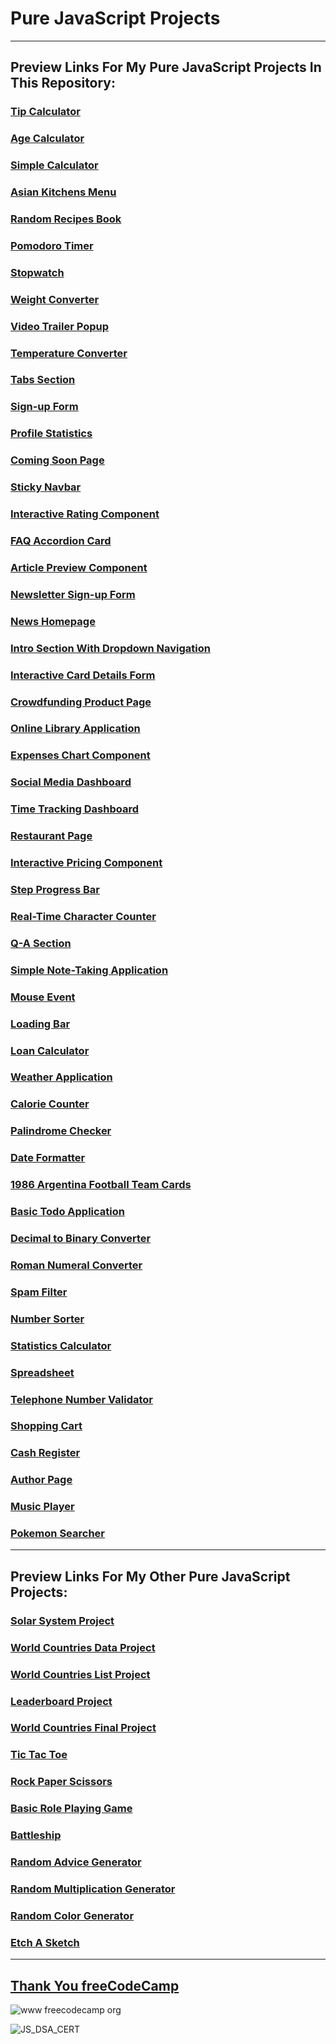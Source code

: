 # Pure JavaScript Projects

---

## Preview Links For My Pure JavaScript Projects In This Repository:

### [Tip Calculator](https://selimbiber.github.io/Pure-JavaScript-Projects/TipCalculator/)

### [Age Calculator](https://selimbiber.github.io/Pure-JavaScript-Projects/AgeCalculator/)

### [Simple Calculator](https://selimbiber.github.io/Pure-JavaScript-Projects/SimpleCalculator/)

### [Asian Kitchens Menu](https://selimbiber.github.io/Pure-JavaScript-Projects/AsianKitchensMenu/)

### [Random Recipes Book](https://selimbiber.github.io/Pure-JavaScript-Projects/RandomRecipesBook/)

### [Pomodoro Timer](https://selimbiber.github.io/Pure-JavaScript-Projects/PomodoroTimer/)

### [Stopwatch](https://selimbiber.github.io/Pure-JavaScript-Projects/Stopwatch/)

### [Weight Converter](https://selimbiber.github.io/Pure-JavaScript-Projects/WeightConverter/)

### [Video Trailer Popup](https://selimbiber.github.io/Pure-JavaScript-Projects/VideoTrailerPopup/)

### [Temperature Converter](https://selimbiber.github.io/Pure-JavaScript-Projects/TemperatureConverter/)

### [Tabs Section](https://selimbiber.github.io/Pure-JavaScript-Projects/TabsSection/)

### [Sign-up Form](https://selimbiber.github.io/Pure-JavaScript-Projects/Sign-upForm/)

### [Profile Statistics](https://selimbiber.github.io/Pure-JavaScript-Projects/ProfileStatistics/)

### [Coming Soon Page](https://selimbiber.github.io/Pure-JavaScript-Projects/PingComingSoonPage/)

### [Sticky Navbar](https://selimbiber.github.io/Pure-JavaScript-Projects/StickyNavbar/)

### [Interactive Rating Component](https://selimbiber.github.io/Pure-JavaScript-Projects/InteractiveRatingComponent/)

### [FAQ Accordion Card](https://selimbiber.github.io/Pure-JavaScript-Projects/FAQ-accordion-card/)

### [Article Preview Component](https://selimbiber.github.io/Pure-JavaScript-Projects/ArticlePreviewComponent/)

### [Newsletter Sign-up Form](https://selimbiber.github.io/Pure-JavaScript-Projects/NewsletterSign-upForm/)

### [News Homepage](https://selimbiber.github.io/Pure-JavaScript-Projects/NewsHomepage/)

### [Intro Section With Dropdown Navigation](https://selimbiber.github.io/Pure-JavaScript-Projects/DropdownNavigation/)

### [Interactive Card Details Form](https://selimbiber.github.io/Pure-JavaScript-Projects/InteractiveCardDetailsForm/)

### [Crowdfunding Product Page](https://selimbiber.github.io/Pure-JavaScript-Projects/CrowdfundingProductPage/)

### [Online Library Application](https://selimbiber.github.io/Pure-JavaScript-Projects/OnlineLibrary/)

### [Expenses Chart Component](https://selimbiber.github.io/Pure-JavaScript-Projects/ExpensesChartComponent/)

### [Social Media Dashboard](https://selimbiber.github.io/Pure-JavaScript-Projects/SocialMediaDashboard/dist/)

### [Time Tracking Dashboard](https://selimbiber.github.io/Pure-JavaScript-Projects/TimeTrackingDashboard/dist/)

### [Restaurant Page](https://selimbiber.github.io/Pure-JavaScript-Projects/RestaurantPage/dist/)

### [Interactive Pricing Component](https://selimbiber.github.io/Pure-JavaScript-Projects/InteractivePricingComponent/dist/)

### [Step Progress Bar](https://selimbiber.github.io/Pure-JavaScript-Projects/StepProgressBar/)

### [Real-Time Character Counter](https://selimbiber.github.io/Pure-JavaScript-Projects/RealTimeCharacterCounter/)

### [Q-A Section](https://selimbiber.github.io/Pure-JavaScript-Projects/Q-A-Section/)

### [Simple Note-Taking Application](https://selimbiber.github.io/Pure-JavaScript-Projects/SimpleNoteTakingApplication/)

### [Mouse Event](https://selimbiber.github.io/Pure-JavaScript-Projects/MouseEvent/)

### [Loading Bar](https://selimbiber.github.io/Pure-JavaScript-Projects/LoadingBar/)

### [Loan Calculator](https://selimbiber.github.io/Pure-JavaScript-Projects/LoanCalculator/)

### [Weather Application](https://selimbiber.github.io/Pure-JavaScript-Projects/WeatherApplication/dist/)

### [Calorie Counter](https://selimbiber.github.io/Pure-JavaScript-Projects/CalorieCounter/)

### [Palindrome Checker](https://selimbiber.github.io/Pure-JavaScript-Projects/PalindromeChecker/)

### [Date Formatter](https://selimbiber.github.io/Pure-JavaScript-Projects/DateFormatter/)

### [1986 Argentina Football Team Cards](https://selimbiber.github.io/Pure-JavaScript-Projects/1986ArgentinaFootballTeamCards/)

### [Basic Todo Application](https://selimbiber.github.io/Pure-JavaScript-Projects/BasicTodoApplication/)

### [Decimal to Binary Converter](https://selimbiber.github.io/Pure-JavaScript-Projects/DecimalToBinaryConverter/)

### [Roman Numeral Converter](https://selimbiber.github.io/Pure-JavaScript-Projects/RomanNumeralConverter/)

### [Spam Filter](https://selimbiber.github.io/Pure-JavaScript-Projects/SpamFilter/)

### [Number Sorter](https://selimbiber.github.io/Pure-JavaScript-Projects/NumberSorter/)

### [Statistics Calculator](https://selimbiber.github.io/Pure-JavaScript-Projects/StatisticsCalculator/)

### [Spreadsheet](https://selimbiber.github.io/Pure-JavaScript-Projects/Spreadsheet/)

### [Telephone Number Validator](https://selimbiber.github.io/Pure-JavaScript-Projects/TelephoneNumberValidator/)

### [Shopping Cart](https://selimbiber.github.io/Pure-JavaScript-Projects/ShoppingCart/)

### [Cash Register](https://selimbiber.github.io/Pure-JavaScript-Projects/CashRegister/)

### [Author Page](https://selimbiber.github.io/Pure-JavaScript-Projects/AuthorPage/)

### [Music Player](https://selimbiber.github.io/Pure-JavaScript-Projects/MusicPlayer)

### [Pokemon Searcher](https://selimbiber.github.io/Pure-JavaScript-Projects/PokemonSearcher)

---

## Preview Links For My Other Pure JavaScript Projects:

### [Solar System Project](https://selimbiber.github.io/30DaysOfJavaScriptChallenge/Day24-ProjectSolarSystem/)

### [World Countries Data Project](https://selimbiber.github.io/30DaysOfJavaScriptChallenge/Day25-WorldCountriesDataProject/)

### [World Countries List Project](https://selimbiber.github.io/30DaysOfJavaScriptChallenge/Day26-WorldCountriesListProject/)

### [Leaderboard Project](https://selimbiber.github.io/30DaysOfJavaScriptChallenge/Day28-Leaderboard/)

### [World Countries Final Project](https://selimbiber.github.io/30DaysOfJavaScriptChallenge/Day30-WorldCountriesFinalProject/)

### [Tic Tac Toe](https://selimbiber.github.io/PlayfulWeb/TicTacToe/)

### [Rock Paper Scissors](https://selimbiber.github.io/PlayfulWeb/RockPaperScissors/)

### [Basic Role Playing Game](https://selimbiber.github.io/PlayfulWeb/BasicRolePlayingGame/)

### [Battleship](https://selimbiber.github.io/PlayfulWeb/Battleship/)

### [Random Advice Generator](https://selimbiber.github.io/RandomGenerators/RandomAdviceGenerator/)

### [Random Multiplication Generator](https://selimbiber.github.io/RandomGenerators/RandomMultiplicationGenerator/)

### [Random Color Generator](https://selimbiber.github.io/RandomGenerators/RandomColorGenerator/)

### [Etch A Sketch](https://selimbiber.github.io/Etch-A-Sketch/)

---

## [Thank You freeCodeCamp](https://www.freecodecamp.org/certification/selimbiber/javascript-algorithms-and-data-structures)

![www freecodecamp org](https://github.com/selimbiber/Pure-JavaScript-Projects/assets/117529414/93ae38d1-09ad-4c61-8b91-362c6ed6c367)

![JS_DSA_CERT](https://github.com/user-attachments/assets/1205edcb-033b-45cb-a2e4-957185597f03)
